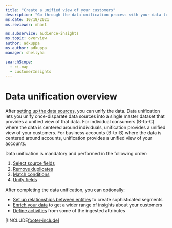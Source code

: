 ```yaml
---
title: "Create a unified view of your customers"
description: "Go through the data unification process with your data to create a single master dataset of customer profiles."
ms.date: 10/18/2021
ms.reviewer: mhart

ms.subservice: audience-insights
ms.topic: overview
author: adkuppa
ms.author: adkuppa
manager: shellyha

searchScope: 
  - ci-map
  - customerInsights
---
```


# Data unification overview

After [setting up the data sources](data-sources.md), you can unify the data. Data unification lets you unify once-disparate data sources into a single master dataset that provides a unified view of that data. For individual consumers (B-to-C) where the data is centered around individuals, unification provides a unified view of your customers. For business accounts (B-to-B) where the data is centered around accounts, unification provides a unified view of your accounts.

Data unification is mandatory and performed in the following order:

1. [Select source fields](map-entities.md)
1. [Remove duplicates](remove-duplicates.md)
1. [Match conditions](match-entities.md)
1. [Unify fields](merge-entities.md)

After completing the data unification, you can optionally:

- [Set up relationships between entities](relationships.md) to create sophisticated segments
- [Enrich your data](enrichment-hub.md) to get a wider range of insights about your customers
- [Define activities](activities.md) from some of the ingested attributes

[!INCLUDE[footer-include](../includes/footer-banner.md)]
